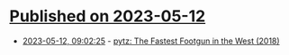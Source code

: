 # [Published on 2023-05-12](index.md)

* [2023-05-12, 09:02:25](https://lobste.rs/s/whvzyp/pytz_fastest_footgun_west_2018) - [pytz: The Fastest Footgun in the West (2018)](https://blog.ganssle.io/articles/2018/03/pytz-fastest-footgun.html)
